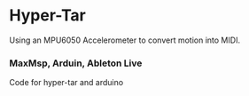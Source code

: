 # Hyper-Tar

Using an MPU6050 Accelerometer to convert motion into MIDI. 

### MaxMsp, Arduin, Ableton Live

Code for hyper-tar and arduino


